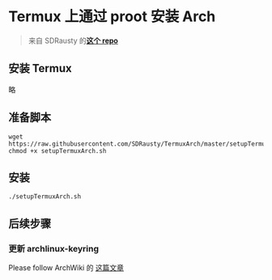 # Termux 上通过 proot 安装 Arch
> 来自 SDRausty 的[**这个 repo**](https://github.com/SDRausty/TermuxArch)

## 安装 Termux
略

## 准备脚本
```
wget https://raw.githubusercontent.com/SDRausty/TermuxArch/master/setupTermuxArch.sh
chmod +x setupTermuxArch.sh
```

## 安装
```
./setupTermuxArch.sh
```

## 后续步骤
### 更新 archlinux-keyring
Please follow ArchWiki 的 [这篇文章](https://wiki.archlinux.org/index.php/Pacman/Package_signing)